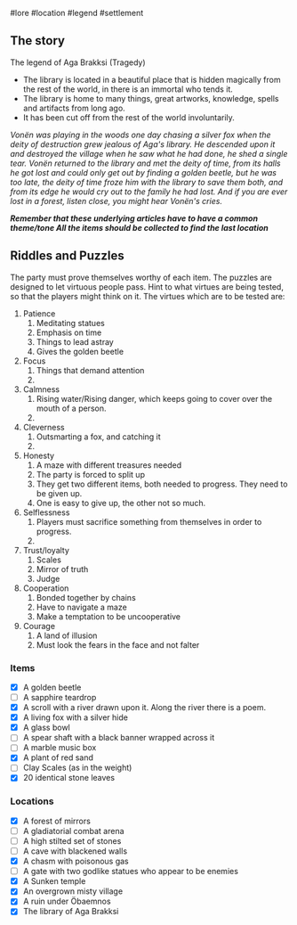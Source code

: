 #lore #location #legend #settlement 
## The story
The legend of Aga Brakksi (Tragedy)

- The library is located in a beautiful place that is hidden magically from the rest of the world, in there is an immortal who tends it.
- The library is home to many things, great artworks, knowledge, spells and artifacts from long ago.
- It has been cut off from the rest of the world involuntarily.

*Vonën was playing in the woods one day chasing a silver fox when the deity of destruction grew jealous of Aga's library. He descended upon it and destroyed the village when he saw what he had done, he shed a single tear. Vonën returned to the library and met the deity of time, from its halls he got lost and could only get out by finding a golden beetle, but he was too late, the deity of time froze him with the library to save them both, and from its edge he would cry out to the family he had lost. And if you are ever lost in a forest, listen close, you might hear Vonën's cries.*

***Remember that these underlying articles have to have a common theme/tone
All the items should be collected to find the last location***

## Riddles and Puzzles
The party must prove themselves worthy of each item. The puzzles are designed to let virtuous people pass.
Hint to what virtues are being tested, so that the players might think on it.
The virtues which are to be tested are:
1. Patience 
	1. Meditating statues 
	2. Emphasis on time
	3. Things to lead astray
	4. Gives the golden beetle
2. Focus 
	1. Things that demand attention
	2. 
3. Calmness 
	1. Rising water/Rising danger, which keeps going to cover over the mouth of a person.
	2. 
4. Cleverness 
	1. Outsmarting a fox, and catching it
	2. 
5. Honesty 
	1. A maze with different treasures needed
	2. The party is forced to split up
	3. They get two different items, both needed to progress. They need to be given up.
	4. One is easy to give up, the other not so much.
6. Selflessness 
	1. Players must sacrifice something from themselves in order to progress.
	2. 
7. Trust/loyalty 
	1. Scales
	2. Mirror of truth
	3. Judge
8. Cooperation 
	1. Bonded together by chains
	2. Have to navigate a maze
	3. Make a temptation to be uncooperative
9. Courage
	1. A land of illusion
	2. Must look the fears in the face and not falter

### Items
- [x] A golden beetle 
- [ ] A sapphire teardrop 
- [x] A scroll with a river drawn upon it. Along the river there is a poem. 
- [x] A living fox with a silver hide 
- [x] A glass bowl
- [ ] A spear shaft with a black banner wrapped across it
- [ ] A marble music box
- [x] A plant of red sand
- [ ] Clay Scales (as in the weight)
- [x] 20 identical stone leaves 

### Locations
- [x] A forest of mirrors 
- [ ] A gladiatorial combat arena 
- [ ] A high stilted set of stones 
- [ ] A cave with blackened walls 
- [x] A chasm with poisonous gas 
- [ ] A gate with two godlike statues who appear to be enemies 
- [x] A Sunken temple
- [x] An overgrown misty village
- [x] A ruin under Öbaemnos
- [x] The library of Aga Brakksi